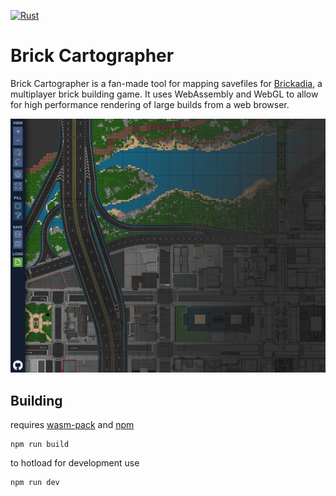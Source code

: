 [![Rust](https://github.com/Kmschr/BrickCartographer/actions/workflows/rust.yml/badge.svg)](https://github.com/Kmschr/BrickCartographer/actions/workflows/rust.yml)
# Brick Cartographer

Brick Cartographer is a fan-made tool for mapping savefiles for [Brickadia](https://brickadia.com/), a multiplayer brick building game. It uses WebAssembly and WebGL to allow for high performance rendering of large builds from a web browser.

![logo](./logo.png)

## Building
requires [wasm-pack](https://rustwasm.github.io/wasm-pack/) and [npm](https://nodejs.org/en/)

```
npm run build
```

to hotload for development use
```
npm run dev
```

